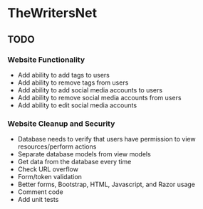 # TheWritersNet

## TODO

### Website Functionality
* Add ability to add tags to users
* Add ability to remove tags from users
* Add ability to add social media accounts to users
* Add ability to remove social media accounts from users
* Add ability to edit social media accounts

### Website Cleanup and Security
* Database needs to verify that users have permission to view resources/perform actions
* Separate database models from view models
* Get data from the database every time
* Check URL overflow
* Form/token validation
* Better forms, Bootstrap, HTML, Javascript, and Razor usage
* Comment code
* Add unit tests